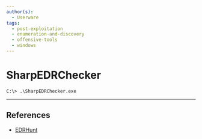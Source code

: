 ```yaml
---
author(s):
  - Userware
tags:
  - post-exploitation
  - enumeration-and-discovery
  - offensive-tools
  - windows
---
```

# SharpEDRChecker

```
C:\> .\SharpEDRChecker.exe
```

---
## References

- [EDRHunt](https://github.com/FourCoreLabs/EDRHunt)